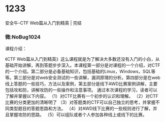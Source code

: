 # 1233
安全牛-CTF Web篇从入门到精英 | 完结
### 微:NoBug1024 


课程介绍：

《CTF Web篇从入门到精英》这么课程就是为了解决大多数还没有入门的小白，从基础开始讲解，再到答题步步深入。本课程第一部分是对课程的一个介绍，对CTF的一个介绍。第二部分是必备基础知识，包括基础的Linux，Windows，SQL等等。第三部分是对web安全测试的一些讲解，漏洞原理的分析。第四部分是在web线上答题的一些技巧，方法以及案例，第五部分是线下AWD比赛案例讲解，主要包括攻和防，讲解攻防的一些操作和注意事项。
通过本次课程的学习，读者可以了解并掌握以下内容。
（1）对CTF比赛有一个初步的认识和理解。
（2）对CTF比赛的分类更加的清晰明了
（3）对答题类的CTF可以自己独立的思考，并掌握不同类型题目的答题思路和方法。
（4）对AWD线下比赛的一些规则进行了解，并且掌握攻防的思路。
（5）可以组队或者个人参加各种线上或线下的比赛。
